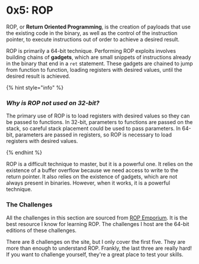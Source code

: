 # 0x5: ROP

ROP, or **Return Oriented Programming**, is the creation of payloads that use the existing code in the binary, as well as the control of the instruction pointer, to execute instructions out of order to achieve a desired result.

ROP is primarily a 64-bit technique. Performing ROP exploits involves building chains of **gadgets**, which are small snippets of instructions already in the binary that end in a `ret` statement. These gadgets are chained to jump from function to function, loading registers with desired values, until the desired result is achieved.

{% hint style="info" %}

### _Why is ROP not used on 32-bit?_

The primary use of ROP is to load registers with desired values so they can be passed to functions. In 32-bit, parameters to functions are passed on the stack, so careful stack placement could be used to pass parameters. In 64-bit, parameters are passed in registers, so ROP is necessary to load registers with desired values.

{% endhint %}

ROP is a difficult technique to master, but it is a powerful one. It relies on the existence of a buffer overflow because we need access to write to the return pointer. It also relies on the existence of gadgets, which are not always present in binaries. However, when it works, it is a powerful technique.

### The Challenges

All the challenges in this section are sourced from [ROP Emporium](https://ropemporium.com/). It is the best resource I know for learning ROP. The challenges I host are the 64-bit editions of these challenges.

There are 8 challenges on the site, but I only cover the first five. They are more than enough to understand ROP. Frankly, the last three are really hard! If you want to challenge yourself, they're a great place to test your skills.
